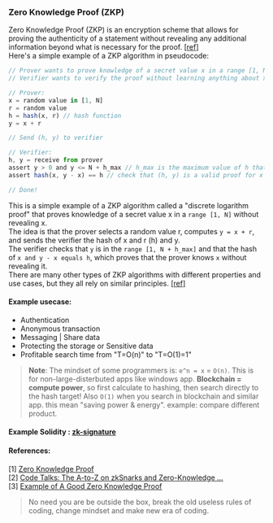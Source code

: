 ### Zero Knowledge Proof (ZKP)
Zero Knowledge Proof (ZKP) is an encryption scheme that allows for proving the authenticity of a statement without revealing any additional information beyond what is necessary for the proof. [ [ref] ](https://github.com/mosi-arch/documents/blob/main/zk-proof-01.md#references)\
Here's a simple example of a ZKP algorithm in pseudocode:

```js
// Prover wants to prove knowledge of a secret value x in a range [1, N]
// Verifier wants to verify the proof without learning anything about x

// Prover:
x = random value in [1, N]
r = random value
h = hash(x, r) // hash function
y = x + r

// Send (h, y) to verifier

// Verifier:
h, y = receive from prover
assert y > 0 and y <= N + h_max // h_max is the maximum value of h that is allowed
assert hash(x, y - x) == h // check that (h, y) is a valid proof for x

// Done!
```

This is a simple example of a ZKP algorithm called a "discrete logarithm proof" that proves knowledge of a secret value x in a `range [1, N]` without revealing x.\
The idea is that the prover selects a random value r, computes `y = x + r`, and sends the verifier the hash of x and r (h) and y.\
The verifier checks that `y` is in the `range [1, N + h_max]` and that the hash of `x and y - x equals h`, which proves that the prover knows `x` without revealing it.\
There are many other types of ZKP algorithms with different properties and use cases, but they all rely on similar principles. [ [ref] ](https://github.com/mosi-arch/documents/blob/main/zk-proof-01.md#references)

#### Example usecase:
- Authentication
- Anonymous transaction
- Messaging | Share data
- Protecting the storage or Sensitive data
- Profitable search time from "T=O(n)" to "T=O(1)=1"

> **Note**: The mindset of some programmers is: `e^n = x` = `O(n)`. This is for non-large-disterbuted apps like windows app. **Blockchain = compute power**, so first calculate to hashing, then search directly to the hash target! Also `O(1)` when you search in blockchain and similar app. this mean "saving power & energy". example: compare different product.

#### Example Solidity : [zk-signature](https://github.com/mosi-arch/archive-sol/tree/main/Simulations/ZK-Signature)

#### References:
[1] [Zero Knowledge Proof](https://www.geeksforgeeks.org/zero-knowledge-proof/)\
[2] [Code Talks: The A-to-Z on zkSnarks and Zero-Knowledge …](https://medium.com/@ppio/zksnarks-zero-knowledge-proof-feb76bf49e1a)\
[3] [Example of A Good Zero Knowledge Proof](https://101blockchains.com/zero-knowledge-proof-example/)

> No need you are be outside the box, break the old useless rules of coding, change mindset and make new era of coding.
